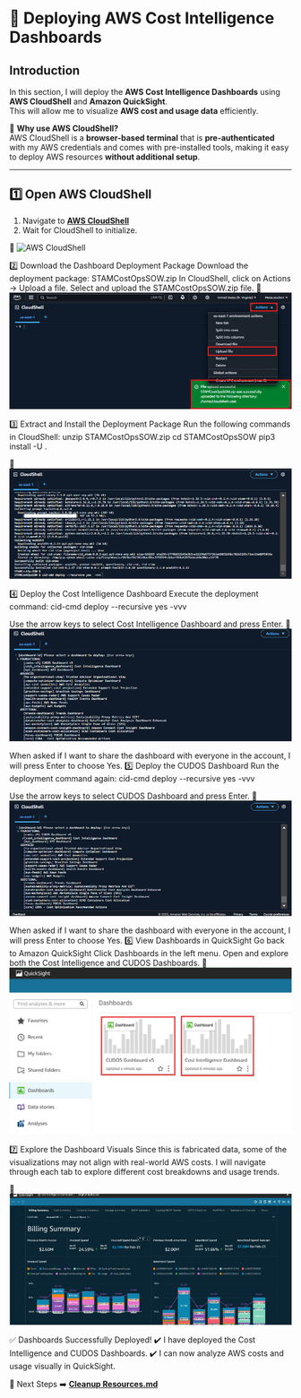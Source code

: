 # 🚀 Deploying AWS Cost Intelligence Dashboards

## **Introduction**
In this section, I will deploy the **AWS Cost Intelligence Dashboards** using **AWS CloudShell** and **Amazon QuickSight**.  
This will allow me to visualize **AWS cost and usage data** efficiently.

🔹 **Why use AWS CloudShell?**  
AWS CloudShell is a **browser-based terminal** that is **pre-authenticated** with my AWS credentials and comes with pre-installed tools, making it easy to deploy AWS resources **without additional setup**.

---

## **1️⃣ Open AWS CloudShell**
1. Navigate to **[AWS CloudShell](https://console.aws.amazon.com/cloudshell/home)**
2. Wait for CloudShell to initialize.

📸 ![AWS CloudShell](../screenshots/cloudshell-open.png)

2️⃣ Download the Dashboard Deployment Package
Download the deployment package:
STAMCostOpsSOW.zip
In CloudShell, click on Actions → Upload a file.
Select and upload the STAMCostOpsSOW.zip file.
📸![Upload File in CloudShell](../screenshots/cloudshell-upload.png)

3️⃣ Extract and Install the Deployment Package
Run the following commands in CloudShell:
unzip STAMCostOpsSOW.zip
cd STAMCostOpsSOW
pip3 install -U .

📸![Extract & Install Files](../screenshots/cloudshell-install.png)

4️⃣ Deploy the Cost Intelligence Dashboard
Execute the deployment command:
cid-cmd deploy --recursive yes -vvv

Use the arrow keys to select Cost Intelligence Dashboard and press Enter.
📸![Deploy Cost Intelligence Dashboard](../screenshots/cloudshell-deploy-cost.png)

When asked if I want to share the dashboard with everyone in the account, I will press Enter to choose Yes.
5️⃣ Deploy the CUDOS Dashboard
Run the deployment command again:
cid-cmd deploy --recursive yes -vvv

Use the arrow keys to select CUDOS Dashboard and press Enter.
📸![Deploy CUDOS Dashboard](../screenshots/cloudshell-deploy-cudos.png)

When asked if I want to share the dashboard with everyone in the account, I will press Enter to choose Yes.
6️⃣ View Dashboards in QuickSight
Go back to Amazon QuickSight
Click Dashboards in the left menu.
Open and explore both the Cost Intelligence and CUDOS Dashboards.
📸![QuickSight Dashboards](../screenshots/quicksight-dashboards.png)

7️⃣ Explore the Dashboard Visuals
Since this is fabricated data, some of the visualizations may not align with real-world AWS costs.
I will navigate through each tab to explore different cost breakdowns and usage trends.

📸![Example Cost Dashboard](../screenshots/quicksight-cost-dashboard.png)

✅ Dashboards Successfully Deployed!
✔️ I have deployed the Cost Intelligence and CUDOS Dashboards.
✔️ I can now analyze AWS costs and usage visually in QuickSight.

🚀 Next Steps
➡️ **[Cleanup Resources.md](../docs/cleanup-resources.md)**
